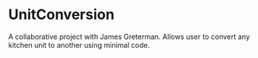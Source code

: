 # UnitConversion
A collaborative project with James Greterman. Allows user to convert any kitchen unit to another using minimal code.
